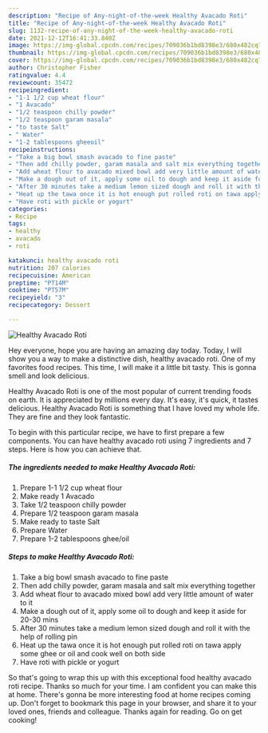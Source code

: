 ```yaml
---
description: "Recipe of Any-night-of-the-week Healthy Avacado Roti"
title: "Recipe of Any-night-of-the-week Healthy Avacado Roti"
slug: 1132-recipe-of-any-night-of-the-week-healthy-avacado-roti
date: 2021-12-12T16:41:33.840Z
image: https://img-global.cpcdn.com/recipes/709036b1bd8398e3/680x482cq70/healthy-avacado-roti-recipe-main-photo.jpg
thumbnail: https://img-global.cpcdn.com/recipes/709036b1bd8398e3/680x482cq70/healthy-avacado-roti-recipe-main-photo.jpg
cover: https://img-global.cpcdn.com/recipes/709036b1bd8398e3/680x482cq70/healthy-avacado-roti-recipe-main-photo.jpg
author: Christopher Fisher
ratingvalue: 4.4
reviewcount: 35472
recipeingredient:
- "1-1 1/2 cup wheat flour"
- "1 Avacado"
- "1/2 teaspoon chilly powder"
- "1/2 teaspoon garam masala"
- "to taste Salt"
- " Water"
- "1-2 tablespoons gheeoil"
recipeinstructions:
- "Take a big bowl smash avacado to fine paste"
- "Then add chilly powder, garam masala and salt mix everything together"
- "Add wheat flour to avacado mixed bowl add very little amount of water to it"
- "Make a dough out of it, apply some oil to dough and keep it aside for 20-30 mins"
- "After 30 minutes take a medium lemon sized dough and roll it with the help of rolling pin"
- "Heat up the tawa once it is hot enough put rolled roti on tawa apply some ghee or oil and cook well on both side"
- "Have roti with pickle or yogurt"
categories:
- Recipe
tags:
- healthy
- avacado
- roti

katakunci: healthy avacado roti 
nutrition: 207 calories
recipecuisine: American
preptime: "PT14M"
cooktime: "PT57M"
recipeyield: "3"
recipecategory: Dessert

---
```



![Healthy Avacado Roti](https://img-global.cpcdn.com/recipes/709036b1bd8398e3/680x482cq70/healthy-avacado-roti-recipe-main-photo.jpg)

Hey everyone, hope you are having an amazing day today. Today, I will show you a way to make a distinctive dish, healthy avacado roti. One of my favorites food recipes. This time, I will make it a little bit tasty. This is gonna smell and look delicious.



Healthy Avacado Roti is one of the most popular of current trending foods on earth. It is appreciated by millions every day. It's easy, it's quick, it tastes delicious. Healthy Avacado Roti is something that I have loved my whole life. They are fine and they look fantastic.


To begin with this particular recipe, we have to first prepare a few components. You can have healthy avacado roti using 7 ingredients and 7 steps. Here is how you can achieve that.

<!--inarticleads1-->

##### The ingredients needed to make Healthy Avacado Roti:

1. Prepare 1-1 1/2 cup wheat flour
1. Make ready 1 Avacado
1. Take 1/2 teaspoon chilly powder
1. Prepare 1/2 teaspoon garam masala
1. Make ready to taste Salt
1. Prepare  Water
1. Prepare 1-2 tablespoons ghee/oil




<!--inarticleads2-->

##### Steps to make Healthy Avacado Roti:

1. Take a big bowl smash avacado to fine paste
1. Then add chilly powder, garam masala and salt mix everything together
1. Add wheat flour to avacado mixed bowl add very little amount of water to it
1. Make a dough out of it, apply some oil to dough and keep it aside for 20-30 mins
1. After 30 minutes take a medium lemon sized dough and roll it with the help of rolling pin
1. Heat up the tawa once it is hot enough put rolled roti on tawa apply some ghee or oil and cook well on both side
1. Have roti with pickle or yogurt




So that's going to wrap this up with this exceptional food healthy avacado roti recipe. Thanks so much for your time. I am confident you can make this at home. There's gonna be more interesting food at home recipes coming up. Don't forget to bookmark this page in your browser, and share it to your loved ones, friends and colleague. Thanks again for reading. Go on get cooking!
